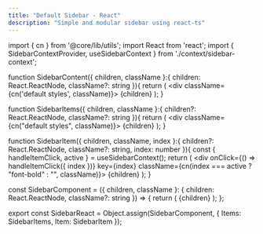 ```yaml
---
title: "Default Sidebar - React"
description: "Simple and modular sidebar using react-ts"
---
```

import { cn } from '@core/lib/utils';
import React from 'react';
import { SidebarContextProvider, useSidebarContext } from './context/sidebar-context';

function SidebarContent({
    children,
    className
}:{
    children: React.ReactNode,
    className?: string
}){
    return (
        <div className={cn('default styles', className)}>
            {children} 
        </div>
    );
}

function SidebarItems({
    children,
    className
}:{
    children?: React.ReactNode,
    className?: string
}){
    return (
        <div className={cn("default styles", className)}>
            {children}
        </div>
    );
}

function SidebarItem({
    children,
    className,
    index
}:{
    children?: React.ReactNode,
    className?: string,
    index: number
}){
    const { handleItemClick, active } = useSidebarContext();
    return (
        <div onClick={() => handleItemClick({ index })} key={index} className={cn(index === active ? "font-bold" : "", className)}>
            {children}
        </div>
    );
}

const SidebarComponent = ({ children, className }: { children: React.ReactNode, className?: string }) => {
    return (
        <SidebarContextProvider>
            <SidebarContent className={className}>
                {children}
            </SidebarContent>
        </SidebarContextProvider>
    );
};

export const SidebarReact = Object.assign(SidebarComponent, {
    Items: SidebarItems,
    Item: SidebarItem
});